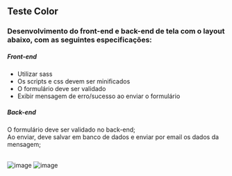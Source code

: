 <h2> Teste Color </h2>

<h3> Desenvolvimento do front-end e back-end de tela com o layout abaixo, com as seguintes especificações:</h3>

<h5>Front-end</h5>

  <ul>
    <li>Utilizar sass</li>
    <li>Os scripts e css devem ser minificados</li>
    <li>O formulário deve ser validado</li>
    <li>Exibir mensagem de erro/sucesso ao enviar o formulário</li>
  </ul>

<h5>Back-end</h5>

  O formulário deve ser validado no back-end;<br>
  Ao enviar, deve salvar em banco de dados e enviar por email os dados da mensagem;
  
  <br>![image](https://user-images.githubusercontent.com/97896037/180696409-5748f6cf-5fa1-4e49-b093-bc111100a39e.png) 
  ![image](https://user-images.githubusercontent.com/97896037/180697782-08c3bbbc-3081-45dc-a685-780fe5cc4c2a.png)

  
 
